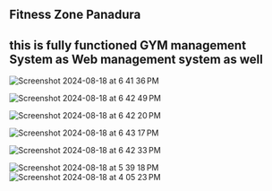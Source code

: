 <h2>
  Fitness Zone Panadura 
  <h2/>

  this is fully functioned GYM management System as Web management system as well 
  -------------------------------------------------------------------------------

![Screenshot 2024-08-18 at 6 41 36 PM](https://github.com/user-attachments/assets/312e9a24-7a76-4d32-8964-091e46378cfa)


![Screenshot 2024-08-18 at 6 42 49 PM](https://github.com/user-attachments/assets/bcad2209-fcb6-494c-941d-fae89164e648)


![Screenshot 2024-08-18 at 6 42 20 PM](https://github.com/user-attachments/assets/358f0cc5-d66f-446e-be07-28eb234c79d9)




  ![Screenshot 2024-08-18 at 6 43 17 PM](https://github.com/user-attachments/assets/90091772-bdda-479c-879c-c94305eb4f6a)


  
![Screenshot 2024-08-18 at 6 42 33 PM](https://github.com/user-attachments/assets/c755400d-1523-42b8-9df6-8927f7952404)


  ![Screenshot 2024-08-18 at 5 39 18 PM](https://github.com/user-attachments/assets/5a114a15-0491-4de9-9bec-bdff3c094e34)
![Screenshot 2024-08-18 at 4 05 23 PM](https://github.com/user-attachments/assets/c61b8625-25ae-4863-ac4f-33a8299c2f15)
